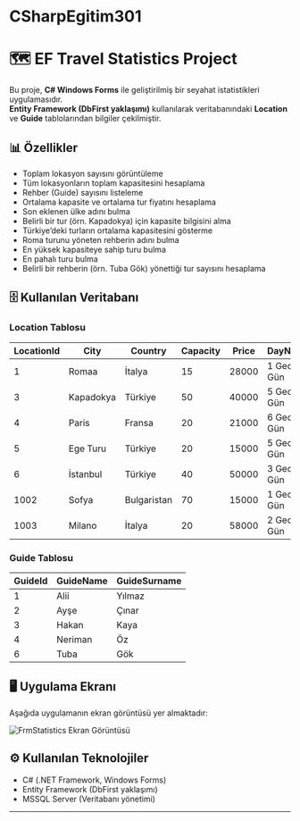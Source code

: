 # CSharpEgitim301

# 🗺️ EF Travel Statistics Project

Bu proje, **C# Windows Forms** ile geliştirilmiş bir seyahat istatistikleri uygulamasıdır.  
**Entity Framework (DbFirst yaklaşımı)** kullanılarak veritabanındaki **Location** ve **Guide** tablolarından bilgiler çekilmiştir.  

## 📊 Özellikler
- Toplam lokasyon sayısını görüntüleme  
- Tüm lokasyonların toplam kapasitesini hesaplama  
- Rehber (Guide) sayısını listeleme  
- Ortalama kapasite ve ortalama tur fiyatını hesaplama  
- Son eklenen ülke adını bulma  
- Belirli bir tur (örn. Kapadokya) için kapasite bilgisini alma  
- Türkiye’deki turların ortalama kapasitesini gösterme  
- Roma turunu yöneten rehberin adını bulma  
- En yüksek kapasiteye sahip turu bulma  
- En pahalı turu bulma  
- Belirli bir rehberin (örn. Tuba Gök) yönettiği tur sayısını hesaplama  

## 🗄️ Kullanılan Veritabanı

### Location Tablosu
| LocationId | City       | Country   | Capacity | Price   | DayNight     | GuideId |
|------------|-----------|-----------|----------|---------|--------------|---------|
| 1          | Romaa     | İtalya    | 15       | 28000   | 1 Gece 2 Gün | 6       |
| 3          | Kapadokya | Türkiye   | 50       | 40000   | 5 Gece 4 Gün | 4       |
| 4          | Paris     | Fransa    | 20       | 21000   | 6 Gece 7 Gün | 6       |
| 5          | Ege Turu  | Türkiye   | 20       | 15000   | 5 Gece 6 Gün | 1       |
| 6          | İstanbul  | Türkiye   | 40       | 50000   | 3 Gece 2 Gün | 6       |
| 1002       | Sofya     | Bulgaristan| 70      | 15000   | 1 Gece 2 Gün | 3       |
| 1003       | Milano    | İtalya    | 20       | 58000   | 2 Gece 3 Gün | 1       |

### Guide Tablosu
| GuideId | GuideName | GuideSurname |
|---------|-----------|--------------|
| 1       | Alii      | Yılmaz       |
| 2       | Ayşe      | Çınar        |
| 3       | Hakan     | Kaya         |
| 4       | Neriman   | Öz           |
| 6       | Tuba      | Gök          |

## 🖥️ Uygulama Ekranı
Aşağıda uygulamanın ekran görüntüsü yer almaktadır:  

![FrmStatistics Ekran Görüntüsü]([https://github.com/kullaniciadi/repoadi/blob/main/CSharpEgitim301.EFProject/images/frmStatistics.jpg?raw=true](https://github.com/TubaGk/CSharpEgitim301/blob/master/CSharpEgitim301.EFProject/images/frmStatistics.jpg))


## ⚙️ Kullanılan Teknolojiler
- C# (.NET Framework, Windows Forms)
- Entity Framework (DbFirst yaklaşımı)
- MSSQL Server (Veritabanı yönetimi)

---
